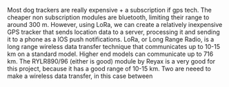 Most dog trackers are really expensive + a subscription if gps tech. The cheaper non subscription modules are bluetooth, limiting their range to around 300 m. However, using LoRa, we can create a relatively inexpensive GPS tracker that sends location data to a server, processing it and sending it to a phone as a IOS push notifications. LoRa, or Long Range Radio, is a long range wireless data transfer technique that communicates up to 10-15 km on a standard model. Higher end models can communicate up to 716 km. The RYLR890/96 (either is good) module by Reyax is a very good for this project, because it has a good range of 10-15 km. Two are neeed to make a wireless data transfer, in this case between
